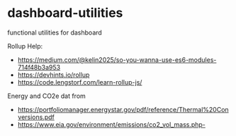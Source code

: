 # dashboard-utilities

functional utilities for dashboard

Rollup Help:

-   https://medium.com/@kelin2025/so-you-wanna-use-es6-modules-714f48b3a953
-   https://devhints.io/rollup
-   https://code.lengstorf.com/learn-rollup-js/

Energy and CO2e dat from

-   https://portfoliomanager.energystar.gov/pdf/reference/Thermal%20Conversions.pdf
-   https://www.eia.gov/environment/emissions/co2_vol_mass.php-
